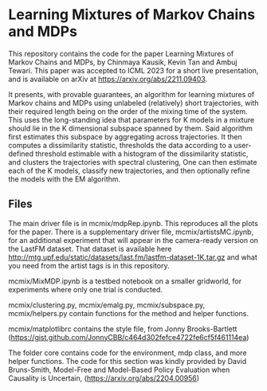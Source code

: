 # Learning Mixtures of Markov Chains and MDPs

This repository contains the code for the paper Learning Mixtures of Markov Chains and MDPs,
    by Chinmaya Kausik, Kevin Tan and Ambuj Tewari. 
This paper was accepted to ICML 2023 for a short live presentation,
    and is available on arXiv at https://arxiv.org/abs/2211.09403.
    
It presents, with provable guarantees, 
    an algorithm for learning mixtures of Markov chains and MDPs using unlabeled (relatively) short trajectories,
    with their required length being on the order of the mixing time of the system.
This uses the long-standing idea that parameters for K models 
    in a mixture should lie in the K dimensional subspace spanned by them. 
Said algorithm first estimates this subspace by aggregating across trajectories.
It then computes a dissimilarity statistic, 
    thresholds the data according to a user-defined threshold estimable with a histogram of the dissimilarity statistic, 
    and clusters the trajectories with spectral clustering,
One can then estimate each of the K models, classify new trajectories, 
    and then optionally refine the models with the EM algorithm.


## Files

The main driver file is in mcmix/mdpRep.ipynb. 
    This reproduces all the plots for the paper.
There is a supplementary driver file, mcmix/artistsMC.ipynb, 
    for an additional experiment 
    that will appear in the camera-ready version
    on the LastFM dataset.
That dataset is available here http://mtg.upf.edu/static/datasets/last.fm/lastfm-dataset-1K.tar.gz
    and what you need from the artist tags is in this repository.

mcmix/MixMDP.ipynb is a testbed notebook on a smaller gridworld, 
    for experiments where only one trial is conducted.
    
mcmix/clustering.py, mcmix/emalg.py, mcmix/subspace.py, mcmix/helpers.py 
    contain functions for the method and helper functions.
    
mcmix/matplotlibrc contains the style file, from Jonny Brooks-Bartlett 
    (https://gist.github.com/JonnyCBB/c464d302fefce4722fe6cf5f461114ea)
    
The folder core contains code for the environment, mdp class, and more helper functions. 
    The code for this section was kindly provided by David Bruns-Smith, 
    Model-Free and Model-Based Policy Evaluation when Causality is Uncertain, 
    (https://arxiv.org/abs/2204.00956)
